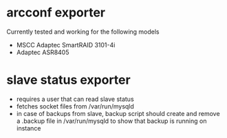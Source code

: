 # arcconf exporter

Currently tested and working for the following models
* MSCC Adaptec SmartRAID 3101-4i
* Adaptec ASR8405


# slave status exporter

* requires a user that can read slave status
* fetches socket files from /var/run/mysqld
* in case of backups from slave, backup script should create and remove a <socket>.backup file in /var/run/mysqld to show that backup is running on instance
